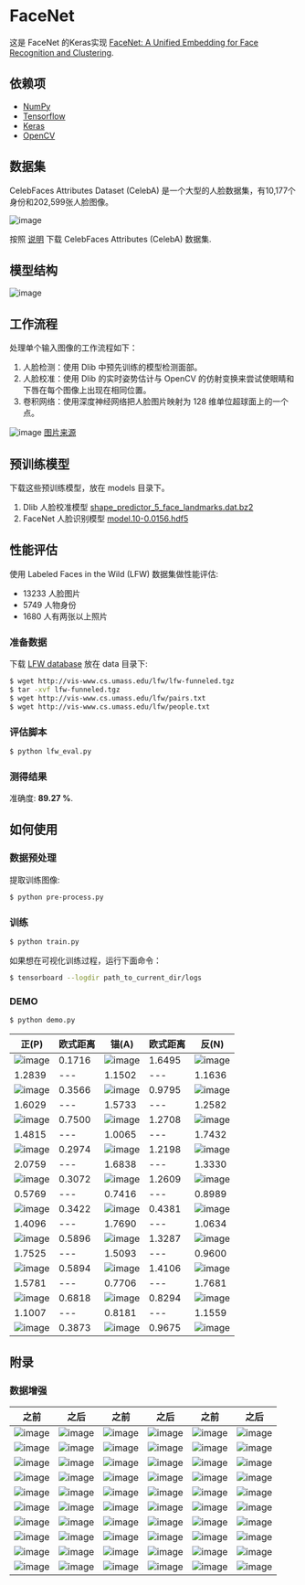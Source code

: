 # FaceNet

这是 FaceNet 的Keras实现 [FaceNet: A Unified Embedding for Face Recognition and Clustering](https://arxiv.org/abs/1503.03832).

## 依赖项
- [NumPy](http://docs.scipy.org/doc/numpy-1.10.1/user/install.html)
- [Tensorflow](https://www.tensorflow.org/versions/r0.8/get_started/os_setup.html)
- [Keras](https://keras.io/#installation)
- [OpenCV](https://opencv-python-tutroals.readthedocs.io/en/latest/)

## 数据集

CelebFaces Attributes Dataset (CelebA) 是一个大型的人脸数据集，有10,177个身份和202,599张人脸图像。

![image](https://github.com/foamliu/FaceNet/raw/master/images/CelebA.png)

按照 [说明](http://mmlab.ie.cuhk.edu.hk/projects/CelebA.html) 下载 CelebFaces Attributes (CelebA) 数据集.

## 模型结构
![image](https://github.com/foamliu/FaceNet/raw/master/images/model.png)

## 工作流程
处理单个输入图像的工作流程如下：

1. 人脸检测：使用 Dlib 中预先训练的模型检测面部。
2. 人脸校准：使用 Dlib 的实时姿势估计与 OpenCV 的仿射变换来尝试使眼睛和下唇在每个图像上出现在相同位置。
3. 卷积网络：使用深度神经网络把人脸图片映射为 128 维单位超球面上的一个点。

![image](https://github.com/foamliu/FaceNet/raw/master/images/summary.jpg)
[图片来源](https://cmusatyalab.github.io/openface/)

## 预训练模型

下载这些预训练模型，放在 models 目录下。

1. Dlib 人脸校准模型 [shape_predictor_5_face_landmarks.dat.bz2](http://dlib.net/files/shape_predictor_5_face_landmarks.dat.bz2)
2. FaceNet 人脸识别模型 [model.10-0.0156.hdf5](https://github.com/foamliu/FaceNet/releases/download/v1.0/model.10-0.0156.hdf5)

## 性能评估

使用 Labeled Faces in the Wild (LFW) 数据集做性能评估:

- 13233 人脸图片
- 5749 人物身份
- 1680 人有两张以上照片

### 准备数据
下载 [LFW database](http://vis-www.cs.umass.edu/lfw/lfw-funneled.tgz) 放在 data 目录下:

```bash
$ wget http://vis-www.cs.umass.edu/lfw/lfw-funneled.tgz
$ tar -xvf lfw-funneled.tgz
$ wget http://vis-www.cs.umass.edu/lfw/pairs.txt
$ wget http://vis-www.cs.umass.edu/lfw/people.txt
```

### 评估脚本
```bash
$ python lfw_eval.py
```

### 测得结果
准确度: **89.27 %**.

## 如何使用
### 数据预处理
提取训练图像:
```bash
$ python pre-process.py
```

### 训练
```bash
$ python train.py
```

如果想在可视化训练过程，运行下面命令：
```bash
$ tensorboard --logdir path_to_current_dir/logs
```

### DEMO

```bash
$ python demo.py
```

正(P) | 欧式距离 | 锚(A) | 欧式距离 | 反(N) |
|---|---|---|---|---|
|![image](https://github.com/foamliu/FaceNet/raw/master/images/0_p_image.png)|0.1716|![image](https://github.com/foamliu/FaceNet/raw/master/images/0_a_image.png)|1.6495|![image](https://github.com/foamliu/FaceNet/raw/master/images/0_n_image.png)|
|1.2839|---|1.1502|---|1.1636|
|![image](https://github.com/foamliu/FaceNet/raw/master/images/1_p_image.png)|0.3566|![image](https://github.com/foamliu/FaceNet/raw/master/images/1_a_image.png)|0.9795|![image](https://github.com/foamliu/FaceNet/raw/master/images/1_n_image.png)|
|1.6029|---|1.5733|---|1.2582|
|![image](https://github.com/foamliu/FaceNet/raw/master/images/2_p_image.png)|0.7500|![image](https://github.com/foamliu/FaceNet/raw/master/images/2_a_image.png)|1.2708|![image](https://github.com/foamliu/FaceNet/raw/master/images/2_n_image.png)|
|1.4815|---|1.0065|---|1.7432|
|![image](https://github.com/foamliu/FaceNet/raw/master/images/3_p_image.png)|0.2974|![image](https://github.com/foamliu/FaceNet/raw/master/images/3_a_image.png)|1.2198|![image](https://github.com/foamliu/FaceNet/raw/master/images/3_n_image.png)|
|2.0759|---|1.6838|---|1.3330|
|![image](https://github.com/foamliu/FaceNet/raw/master/images/4_p_image.png)|0.3072|![image](https://github.com/foamliu/FaceNet/raw/master/images/4_a_image.png)|1.2609|![image](https://github.com/foamliu/FaceNet/raw/master/images/4_n_image.png)|
|0.5769|---|0.7416|---|0.8989|
|![image](https://github.com/foamliu/FaceNet/raw/master/images/5_p_image.png)|0.3422|![image](https://github.com/foamliu/FaceNet/raw/master/images/5_a_image.png)|0.4381|![image](https://github.com/foamliu/FaceNet/raw/master/images/5_n_image.png)|
|1.4096|---|1.7690|---|1.0634|
|![image](https://github.com/foamliu/FaceNet/raw/master/images/6_p_image.png)|0.5896|![image](https://github.com/foamliu/FaceNet/raw/master/images/6_a_image.png)|1.3287|![image](https://github.com/foamliu/FaceNet/raw/master/images/6_n_image.png)|
|1.7525|---|1.5093|---|0.9600|
|![image](https://github.com/foamliu/FaceNet/raw/master/images/7_p_image.png)|0.5894|![image](https://github.com/foamliu/FaceNet/raw/master/images/7_a_image.png)|1.4106|![image](https://github.com/foamliu/FaceNet/raw/master/images/7_n_image.png)|
|1.5781|---|0.7706|---|1.7681|
|![image](https://github.com/foamliu/FaceNet/raw/master/images/8_p_image.png)|0.6818|![image](https://github.com/foamliu/FaceNet/raw/master/images/8_a_image.png)|0.8294|![image](https://github.com/foamliu/FaceNet/raw/master/images/8_n_image.png)|
|1.1007|---|0.8181|---|1.1559|
|![image](https://github.com/foamliu/FaceNet/raw/master/images/9_p_image.png)|0.3873|![image](https://github.com/foamliu/FaceNet/raw/master/images/9_a_image.png)|0.9675|![image](https://github.com/foamliu/FaceNet/raw/master/images/9_n_image.png)|


## 附录
### 数据增强
之前 | 之后 | 之前 | 之后 | 之前 | 之后 |
|---|---|---|---|---|---|
|![image](https://github.com/foamliu/FaceNet/raw/master/images/imgaug_before_0.png)|![image](https://github.com/foamliu/FaceNet/raw/master/images/imgaug_after_0.png)|![image](https://github.com/foamliu/FaceNet/raw/master/images/imgaug_before_1.png)|![image](https://github.com/foamliu/FaceNet/raw/master/images/imgaug_after_1.png)|![image](https://github.com/foamliu/FaceNet/raw/master/images/imgaug_before_2.png)|![image](https://github.com/foamliu/FaceNet/raw/master/images/imgaug_after_2.png)|
|![image](https://github.com/foamliu/FaceNet/raw/master/images/imgaug_before_3.png)|![image](https://github.com/foamliu/FaceNet/raw/master/images/imgaug_after_3.png)|![image](https://github.com/foamliu/FaceNet/raw/master/images/imgaug_before_4.png)|![image](https://github.com/foamliu/FaceNet/raw/master/images/imgaug_after_4.png)|![image](https://github.com/foamliu/FaceNet/raw/master/images/imgaug_before_5.png)|![image](https://github.com/foamliu/FaceNet/raw/master/images/imgaug_after_5.png)|
|![image](https://github.com/foamliu/FaceNet/raw/master/images/imgaug_before_6.png)|![image](https://github.com/foamliu/FaceNet/raw/master/images/imgaug_after_6.png)|![image](https://github.com/foamliu/FaceNet/raw/master/images/imgaug_before_7.png)|![image](https://github.com/foamliu/FaceNet/raw/master/images/imgaug_after_7.png)|![image](https://github.com/foamliu/FaceNet/raw/master/images/imgaug_before_8.png)|![image](https://github.com/foamliu/FaceNet/raw/master/images/imgaug_after_8.png)|
|![image](https://github.com/foamliu/FaceNet/raw/master/images/imgaug_before_9.png)|![image](https://github.com/foamliu/FaceNet/raw/master/images/imgaug_after_9.png)|![image](https://github.com/foamliu/FaceNet/raw/master/images/imgaug_before_10.png)|![image](https://github.com/foamliu/FaceNet/raw/master/images/imgaug_after_10.png)|![image](https://github.com/foamliu/FaceNet/raw/master/images/imgaug_before_11.png)|![image](https://github.com/foamliu/FaceNet/raw/master/images/imgaug_after_11.png)|
|![image](https://github.com/foamliu/FaceNet/raw/master/images/imgaug_before_12.png)|![image](https://github.com/foamliu/FaceNet/raw/master/images/imgaug_after_12.png)|![image](https://github.com/foamliu/FaceNet/raw/master/images/imgaug_before_13.png)|![image](https://github.com/foamliu/FaceNet/raw/master/images/imgaug_after_13.png)|![image](https://github.com/foamliu/FaceNet/raw/master/images/imgaug_before_14.png)|![image](https://github.com/foamliu/FaceNet/raw/master/images/imgaug_after_14.png)|
|![image](https://github.com/foamliu/FaceNet/raw/master/images/imgaug_before_15.png)|![image](https://github.com/foamliu/FaceNet/raw/master/images/imgaug_after_15.png)|![image](https://github.com/foamliu/FaceNet/raw/master/images/imgaug_before_16.png)|![image](https://github.com/foamliu/FaceNet/raw/master/images/imgaug_after_16.png)|![image](https://github.com/foamliu/FaceNet/raw/master/images/imgaug_before_17.png)|![image](https://github.com/foamliu/FaceNet/raw/master/images/imgaug_after_17.png)|
|![image](https://github.com/foamliu/FaceNet/raw/master/images/imgaug_before_18.png)|![image](https://github.com/foamliu/FaceNet/raw/master/images/imgaug_after_18.png)|![image](https://github.com/foamliu/FaceNet/raw/master/images/imgaug_before_19.png)|![image](https://github.com/foamliu/FaceNet/raw/master/images/imgaug_after_19.png)|![image](https://github.com/foamliu/FaceNet/raw/master/images/imgaug_before_20.png)|![image](https://github.com/foamliu/FaceNet/raw/master/images/imgaug_after_20.png)|
|![image](https://github.com/foamliu/FaceNet/raw/master/images/imgaug_before_21.png)|![image](https://github.com/foamliu/FaceNet/raw/master/images/imgaug_after_21.png)|![image](https://github.com/foamliu/FaceNet/raw/master/images/imgaug_before_22.png)|![image](https://github.com/foamliu/FaceNet/raw/master/images/imgaug_after_22.png)|![image](https://github.com/foamliu/FaceNet/raw/master/images/imgaug_before_23.png)|![image](https://github.com/foamliu/FaceNet/raw/master/images/imgaug_after_23.png)|
|![image](https://github.com/foamliu/FaceNet/raw/master/images/imgaug_before_24.png)|![image](https://github.com/foamliu/FaceNet/raw/master/images/imgaug_after_24.png)|![image](https://github.com/foamliu/FaceNet/raw/master/images/imgaug_before_25.png)|![image](https://github.com/foamliu/FaceNet/raw/master/images/imgaug_after_25.png)|![image](https://github.com/foamliu/FaceNet/raw/master/images/imgaug_before_26.png)|![image](https://github.com/foamliu/FaceNet/raw/master/images/imgaug_after_26.png)|
|![image](https://github.com/foamliu/FaceNet/raw/master/images/imgaug_before_27.png)|![image](https://github.com/foamliu/FaceNet/raw/master/images/imgaug_after_27.png)|![image](https://github.com/foamliu/FaceNet/raw/master/images/imgaug_before_28.png)|![image](https://github.com/foamliu/FaceNet/raw/master/images/imgaug_after_28.png)|![image](https://github.com/foamliu/FaceNet/raw/master/images/imgaug_before_29.png)|![image](https://github.com/foamliu/FaceNet/raw/master/images/imgaug_after_29.png)|
